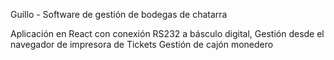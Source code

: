 Guillo - Software de gestión de bodegas de chatarra

Aplicación en React con conexión RS232 a básculo digital,
Gestión desde el navegador de impresora de Tickets
Gestión de cajón monedero
